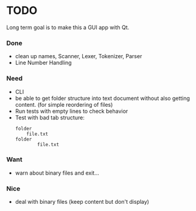 # TODO

Long term goal is to make this a GUI app with Qt.

### Done

- clean up names, Scanner, Lexer, Tokenizer, Parser
- Line Number Handling


### Need
- CLI
- be able to get folder structure into text document without also getting content. (for simple reordering of files)
- Run tests with empty lines to check behavior
- Test with bad tab structure:
    ```
    folder
        file.txt
    folder
            file.txt
    ```

### Want
- warn about binary files and exit...


### Nice

- deal with binary files (keep content but don't display)






